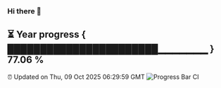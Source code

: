 ### Hi there 👋
⏳ Year progress { ███████████████████████▁▁▁▁▁▁▁ } 77.06 %
---
⏰ Updated on Thu, 09 Oct 2025 06:29:59 GMT
![Progress Bar CI](https://github.com/liununu/liununu/workflows/Progress%20Bar%20CI/badge.svg)
